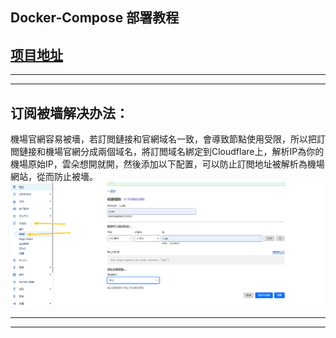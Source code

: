 ## Docker-Compose 部署教程


## [项目地址](https://github.com/cedar2025/Xboard/tree/dev)



---



---

##  订阅被墙解决办法：

機場官網容易被墻，若訂閲鏈接和官網域名一致，會導致節點使用受限，所以把訂閲鏈接和機場官網分成兩個域名，將訂閲域名綁定到Cloudflare上，解析IP為你的機場原始IP，雲朵想開就開，然後添加以下配置，可以防止訂閲地址被解析為機場網站，從而防止被墻。
![alt](/png/jichangurl.png)




---


---
